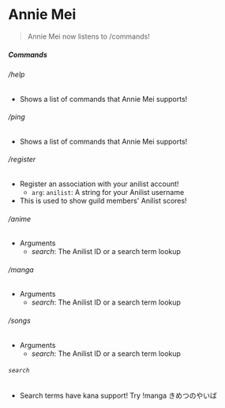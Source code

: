 # Annie Mei

> Annie Mei now listens to /commands!

##### Commands

###### /help

- Shows a list of commands that Annie Mei supports!

###### /ping

- Shows a list of commands that Annie Mei supports!

###### /register

- Register an association with your anilist account!
  - `arg`: `anilist`: A string for your Anilist username
- This is used to show guild members' Anilist scores!

###### /anime

- Arguments
  - _search_: The Anilist ID or a search term lookup

###### /manga

- Arguments
  - _search_: The Anilist ID or a search term lookup

###### /songs

- Arguments
  - _search_: The Anilist ID or a search term lookup

###### `search`

- Search terms have kana support!
  Try !manga きめつのやいば

<!-- TODO: Optimize Binary -> https://lifthrasiir.github.io/rustlog/why-is-a-rust-executable-large.html -->
<!-- TODO: Maybe Try to get Spotify links for songs? -->
<!-- TODO: Add Character and Studio query -->
